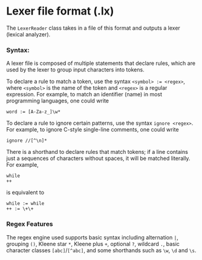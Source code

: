 # Lexer file format (.lx)

The `LexerReader` class takes in a file of this format and outputs a lexer (lexical analyzer).

### Syntax:

A lexer file is composed of multiple statements that declare rules, which are used by the lexer to group input
characters into tokens.

To declare a rule to match a token, use the syntax `<symbol> := <regex>`, where `<symbol>` is the name of the token and
`<regex>` is a regular expression. For example, to match an identifier (name) in most programming languages, one could
write

```
word := [A-Za-z_]\w*
```

To declare a rule to ignore certain patterns, use the syntax `ignore <regex>`. For example, to ignore C-style
single-line comments, one could write

```
ignore //[^\n]*
```

There is a shorthand to declare rules that match tokens; if a line contains just a sequences of characters without
spaces, it will be matched literally. For example,

```
while
++
```

is equivalent to

```
while := while
++ := \+\+
```

### Regex Features

The regex engine used supports basic syntax including alternation `|`, grouping `()`, Kleene star `*`, Kleene plus `+`,
optional `?`, wildcard `.`, basic character classes `[abc]`/`[^abc]`, and some shorthands such as `\w`, `\d` and `\s`.